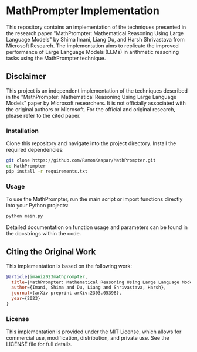 # MathPrompter Implementation

This repository contains an implementation of the techniques presented in the research paper "MathPrompter: Mathematical Reasoning Using Large Language Models" by Shima Imani, Liang Du, and Harsh Shrivastava from Microsoft Research. The implementation aims to replicate the improved performance of Large Language Models (LLMs) in arithmetic reasoning tasks using the MathPrompter technique.

## Disclaimer

This project is an independent implementation of the techniques described in the "MathPrompter: Mathematical Reasoning Using Large Language Models" paper by Microsoft researchers. It is not officially associated with the original authors or Microsoft. For the official and original research, please refer to the cited paper.

### Installation

Clone this repository and navigate into the project directory. Install the required dependencies:

```bash
git clone https://github.com/RamonKaspar/MathPrompter.git
cd MathPrompter
pip install -r requirements.txt
```

### Usage

To use the MathPrompter, run the main script or import functions directly into your Python projects:

```bash
python main.py
```

Detailed documentation on function usage and parameters can be found in the docstrings within the code.

## Citing the Original Work

This implementation is based on the following work:

```bibtex
@article{imani2023mathprompter,
  title={MathPrompter: Mathematical Reasoning Using Large Language Models},
  author={Imani, Shima and Du, Liang and Shrivastava, Harsh},
  journal={arXiv preprint arXiv:2303.05398},
  year={2023}
}
```

### License

This implementation is provided under the MIT License, which allows for commercial use, modification, distribution, and private use. See the LICENSE file for full details.

